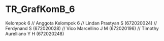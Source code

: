 # TR_GrafKomB_6
Kelompok 6
//  Anggota Kelompok 6
//  Lindan Prastyan S (672020024)
//  Ferdynand S (672020028)
//  Vico Marcellino J M (672020196)
//  Timothy Aurelliano Y H (672020248)
